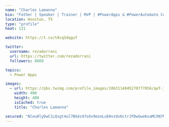 ```yaml
---
name: "Charles Lamanna"
bio: "Father | Speaker | Trainer | MVP | #PowerApps & #PowerAutomate Community Super User | YouTuber Right-pointing triangle http://youtube.com/c/rezadorrani | Learn - Share - Clockwise rightwards and leftwards open circle arrows"
location: Houston, TX
type: "profile"
heat: 121

website: https://t.co/tAcqSdqguf

twitter:
  username: rezadorrani
  url: https://twitter.com/rezadorrani
  followers: 8869

topics:
  - Power Apps

images:
  - url: https://pbs.twimg.com/profile_images/1063114045270777856/qeT-jpWr_400x400.jpg
    width: 400
    height: 400
    isCached: true
    title: "Charles Lamanna"

secured: "Nleu8lyDwC1LQsgt4ul7BG4z47oXv9mzeLuEHvs9s6ctrJFDwGweKxaMCXN7Ni5UimSddXlscbEg6H0nq3ah3QdSXHTGRIoTqJuwFE0NWMLIu9iuIRt7yxzhiOU2NjC0AVEJ9Nep5aysz4OSy54MF3JD1LJPecXL3UdLvTvvG+f1Esdn1v3LkEBb2r93ohlQJF8iLaIDvYTctqCTGxeJtdir9KJRMpsoIVd90otCekDAMw1+8mrgqn39MvXdTB7goWzHSr27NnykROIrAiiMdXqqOayFPVVAjmR9VT+50rFAEqtrRuLRepi0028FJ9iMSx23WKirl6zC2ILjkVZKzJiVa0rkNCrGr2Pkt2ggTNA6VjXShFFr3Z+o3J3M2h/5wBzlOKZj+MGykLvuhGUHv0NVW0Tb1eUKkDlmLCVRmEM=;ITfmkxFaC3oGb95IkzeDYA=="
---
```


